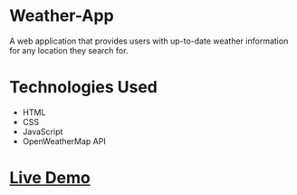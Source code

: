 # Weather-App
A web application that provides users with up-to-date weather information for any location they search for.

# Technologies Used
- HTML
- CSS
- JavaScript
- OpenWeatherMap API

# <a href= "https://mostafahassan-dev.github.io/Weather-App/">Live Demo</a>
